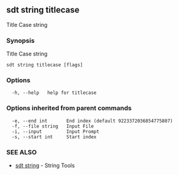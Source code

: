 ## sdt string titlecase

Title Case string

### Synopsis

Title Case string

```
sdt string titlecase [flags]
```

### Options

```
  -h, --help   help for titlecase
```

### Options inherited from parent commands

```
  -e, --end int       End index (default 9223372036854775807)
  -f, --file string   Input File
  -i, --input         Input Prompt
  -s, --start int     Start index
```

### SEE ALSO

* [sdt string](sdt_string.md)	 - String Tools

